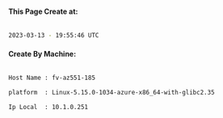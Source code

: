 
   
#### This Page Create at:

```bash

2023-03-13 - 19:55:46 UTC

```

#### Create By Machine:

```bash

Host Name : fv-az551-185

platform  : Linux-5.15.0-1034-azure-x86_64-with-glibc2.35

Ip Local  : 10.1.0.251

```

